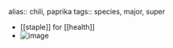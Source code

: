 alias:: chili, paprika
tags:: species, major, super

- [[staple]] for [[health]]
- ![image](https://peach-geographical-bat-397.mypinata.cloud/ipfs/QmTLkKXD2MoLEzpZTJP59MjCA1XrmUcK9yeXbkZUpZhmGE)